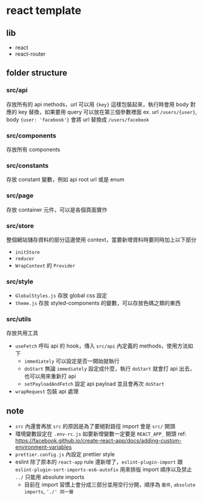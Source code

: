 # react template

## lib

- react
- react-router

## folder structure

### src/api

存放所有的 api methods，url 可以用 `{key}` 這樣包裝起來，執行時會用 body 對應的 key 替換，如果要用 query 可以放在第三個參數裡面
ex. url `/users/{user}`, body `{user: 'facebook'}` 會將 url 替換成 `/users/facebook`

### src/components

存放所有 components

### src/constants

存放 constant 變數，例如 api root url 或是 enum

### src/page

存放 container 元件，可以是各個頁面實作

### src/store

整個網站儲存資料的部分這邊使用 context，當要新增資料時要同時加上以下部分

- `initStore`
- `reducer`
- `WrapContext` 的 `Provider`

### src/style

- `GlobalStyles.js` 存放 global css 設定
- `theme.js` 存放 styled-components 的變數，可以存放色碼之類的東西

### src/utils

存放共用工具

- `useFetch` 呼叫 api 的 hook，傳入 `src/api` 內定義的 methods，使用方法如下
  - `immediately` 可以設定是否一開始就執行
  - `doStart` 無論 `immediately` 設定成什麼，執行 `doStart` 就會打 api 出去，也可以用來重新打 api
  - `setPayloadAndFetch` 設定 api payload 並且會再次 `doStart`
- `wrapRequest` 包裝 api 處理

## note

- `src` 內還會再放 `src` 的原因是為了要絕對路徑 import 會是 `src/` 開頭
- 環境變數設定在 `.env-rc.js` 如要新增變數一定要是 `REACT_APP_` 開頭 ref: https://facebook.github.io/create-react-app/docs/adding-custom-environment-variables
- `prettier.config.js` 內設定 prettier style
- eslint 除了原本的 `react-app` rule 還新增了，`eslint-plugin-import` 跟 `eslint-plugin-sort-imports-es6-autofix` 用來排版 import 順序以及禁止 `../` 只能用 absolute imports
  - 目前在 import 習慣上會分成三部分並用空行分開，順序為 `套件`, `absolute imports`, `'./' 同一層`
